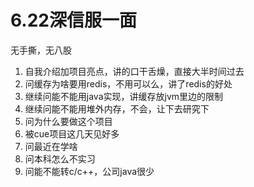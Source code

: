 # 6.22深信服一面

无手撕，无八股

1. 自我介绍加项目亮点，讲的口干舌燥，直接大半时间过去
2. 问缓存为啥要用redis，不用可以么，讲了redis的好处
3. 继续问能不能用java实现，讲缓存放jvm里边的限制
4. 继续问能不能用堆外内存，不会，让下去研究下
5. 问为什么要做这个项目
6. 被cue项目这几天见好多
7. 问最近在学啥
8. 问本科怎么不实习
9. 问能不能转c/c++，公司java很少